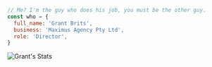 ```js
// Me? I'm the guy who does his job, you must be the other guy.
const who = {
  full_name: 'Grant Brits',
  business: 'Maximus Agency Pty Ltd',
  role: 'Director',
}
```

![Grant's Stats](https://github-readme-stats.vercel.app/api?username=gbrits&show_icons=true&theme=radical)
